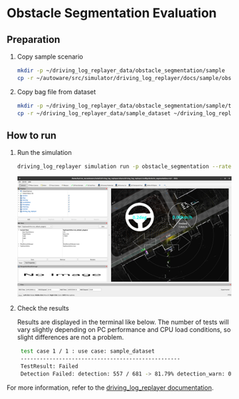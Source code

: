# Obstacle Segmentation Evaluation

## Preparation

1. Copy sample scenario

   ```bash
   mkdir -p ~/driving_log_replayer_data/obstacle_segmentation/sample
   cp -r ~/autoware/src/simulator/driving_log_replayer/docs/sample/obstacle_segmentation/scenario.yaml ~/driving_log_replayer_data/obstacle_segmentation/sample
   ```

2. Copy bag file from dataset

   ```bash
   mkdir -p ~/driving_log_replayer_data/obstacle_segmentation/sample/t4_dataset
   cp -r ~/driving_log_replayer_data/sample_dataset ~/driving_log_replayer_data/obstacle_segmentation/sample/t4_dataset
   ```

## How to run

1. Run the simulation

   ```bash
   driving_log_replayer simulation run -p obstacle_segmentation --rate 0.5
   ```

   ![obstacle_segmentation](images/obstacle_segmentation.png)

2. Check the results

   Results are displayed in the terminal like below.
   The number of tests will vary slightly depending on PC performance and CPU load conditions, so slight differences are not a problem.

   ```bash
    test case 1 / 1 : use case: sample_dataset
    --------------------------------------------------
    TestResult: Failed
    Detection Failed: detection: 557 / 681 -> 81.79% detection_warn: 0 non_detection: 681 / 681 -> 100.00%
   ```

For more information, refer to the [driving_log_replayer documentation](https://tier4.github.io/driving_log_replayer/).
